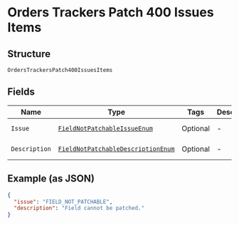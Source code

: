 
# Orders Trackers Patch 400 Issues Items

## Structure

`OrdersTrackersPatch400IssuesItems`

## Fields

| Name | Type | Tags | Description | Getter | Setter |
|  --- | --- | --- | --- | --- | --- |
| `Issue` | [`FieldNotPatchableIssueEnum`](../../doc/models/field-not-patchable-issue-enum.md) | Optional | - | FieldNotPatchableIssueEnum getIssue() | setIssue(FieldNotPatchableIssueEnum issue) |
| `Description` | [`FieldNotPatchableDescriptionEnum`](../../doc/models/field-not-patchable-description-enum.md) | Optional | - | FieldNotPatchableDescriptionEnum getDescription() | setDescription(FieldNotPatchableDescriptionEnum description) |

## Example (as JSON)

```json
{
  "issue": "FIELD_NOT_PATCHABLE",
  "description": "Field cannot be patched."
}
```

